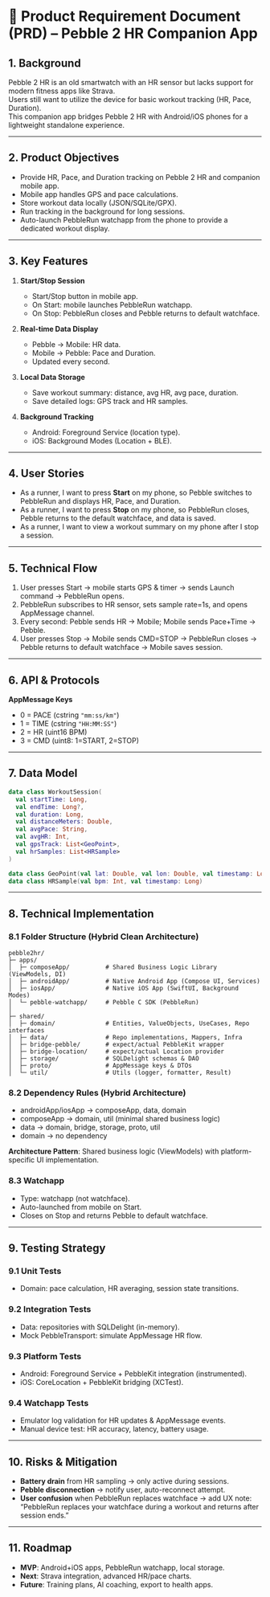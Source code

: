 # 📑 Product Requirement Document (PRD) – Pebble 2 HR Companion App

## 1. Background
Pebble 2 HR is an old smartwatch with an HR sensor but lacks support for modern fitness apps like Strava.  
Users still want to utilize the device for basic workout tracking (HR, Pace, Duration).  
This companion app bridges Pebble 2 HR with Android/iOS phones for a lightweight standalone experience.

---

## 2. Product Objectives
- Provide HR, Pace, and Duration tracking on Pebble 2 HR and companion mobile app.  
- Mobile app handles GPS and pace calculations.  
- Store workout data locally (JSON/SQLite/GPX).  
- Run tracking in the background for long sessions.  
- Auto-launch PebbleRun watchapp from the phone to provide a dedicated workout display.  

---

## 3. Key Features
1. **Start/Stop Session**
   - Start/Stop button in mobile app.
   - On Start: mobile launches PebbleRun watchapp.
   - On Stop: PebbleRun closes and Pebble returns to default watchface.

2. **Real-time Data Display**
   - Pebble → Mobile: HR data.
   - Mobile → Pebble: Pace and Duration.
   - Updated every second.

3. **Local Data Storage**
   - Save workout summary: distance, avg HR, avg pace, duration.
   - Save detailed logs: GPS track and HR samples.

4. **Background Tracking**
   - Android: Foreground Service (location type).
   - iOS: Background Modes (Location + BLE).

---

## 4. User Stories
- As a runner, I want to press **Start** on my phone, so Pebble switches to PebbleRun and displays HR, Pace, and Duration.  
- As a runner, I want to press **Stop** on my phone, so PebbleRun closes, Pebble returns to the default watchface, and data is saved.  
- As a runner, I want to view a workout summary on my phone after I stop a session.  

---

## 5. Technical Flow
1. User presses Start → mobile starts GPS & timer → sends Launch command → PebbleRun opens.  
2. PebbleRun subscribes to HR sensor, sets sample rate=1s, and opens AppMessage channel.  
3. Every second: Pebble sends HR → Mobile; Mobile sends Pace+Time → Pebble.  
4. User presses Stop → Mobile sends CMD=STOP → PebbleRun closes → Pebble returns to default watchface → Mobile saves session.  

---

## 6. API & Protocols

**AppMessage Keys**
- 0 = PACE (cstring `"mm:ss/km"`)  
- 1 = TIME (cstring `"HH:MM:SS"`)  
- 2 = HR (uint16 BPM)  
- 3 = CMD (uint8: 1=START, 2=STOP)  

---

## 7. Data Model
```kotlin
data class WorkoutSession(
  val startTime: Long,
  val endTime: Long?,
  val duration: Long,
  val distanceMeters: Double,
  val avgPace: String,
  val avgHR: Int,
  val gpsTrack: List<GeoPoint>,
  val hrSamples: List<HRSample>
)

data class GeoPoint(val lat: Double, val lon: Double, val timestamp: Long)
data class HRSample(val bpm: Int, val timestamp: Long)
```

---

## 8. Technical Implementation

### 8.1 Folder Structure (Hybrid Clean Architecture)
```
pebble2hr/
├─ apps/
│  ├─ composeApp/          # Shared Business Logic Library (ViewModels, DI)
│  ├─ androidApp/          # Native Android App (Compose UI, Services)
│  ├─ iosApp/              # Native iOS App (SwiftUI, Background Modes)
│  └─ pebble-watchapp/     # Pebble C SDK (PebbleRun)
│
├─ shared/
│  ├─ domain/              # Entities, ValueObjects, UseCases, Repo interfaces
│  ├─ data/                # Repo implementations, Mappers, Infra
│  ├─ bridge-pebble/       # expect/actual PebbleKit wrapper
│  ├─ bridge-location/     # expect/actual Location provider
│  ├─ storage/             # SQLDelight schemas & DAO
│  ├─ proto/               # AppMessage keys & DTOs
│  └─ util/                # Utils (logger, formatter, Result)
```

### 8.2 Dependency Rules (Hybrid Architecture)
- androidApp/iosApp → composeApp, data, domain  
- composeApp → domain, util (minimal shared business logic)
- data → domain, bridge, storage, proto, util  
- domain → no dependency  

**Architecture Pattern**: Shared business logic (ViewModels) with platform-specific UI implementation.  

### 8.3 Watchapp
- Type: watchapp (not watchface).  
- Auto-launched from mobile on Start.  
- Closes on Stop and returns Pebble to default watchface.  

---

## 9. Testing Strategy

### 9.1 Unit Tests
- Domain: pace calculation, HR averaging, session state transitions.  

### 9.2 Integration Tests
- Data: repositories with SQLDelight (in-memory).  
- Mock PebbleTransport: simulate AppMessage HR flow.  

### 9.3 Platform Tests
- Android: Foreground Service + PebbleKit integration (instrumented).  
- iOS: CoreLocation + PebbleKit bridging (XCTest).  

### 9.4 Watchapp Tests
- Emulator log validation for HR updates & AppMessage events.  
- Manual device test: HR accuracy, latency, battery usage.  

---

## 10. Risks & Mitigation
- **Battery drain** from HR sampling → only active during sessions.  
- **Pebble disconnection** → notify user, auto-reconnect attempt.  
- **User confusion** when PebbleRun replaces watchface → add UX note: “PebbleRun replaces your watchface during a workout and returns after session ends.”  

---

## 11. Roadmap
- **MVP**: Android+iOS apps, PebbleRun watchapp, local storage.  
- **Next**: Strava integration, advanced HR/pace charts.  
- **Future**: Training plans, AI coaching, export to health apps.  
